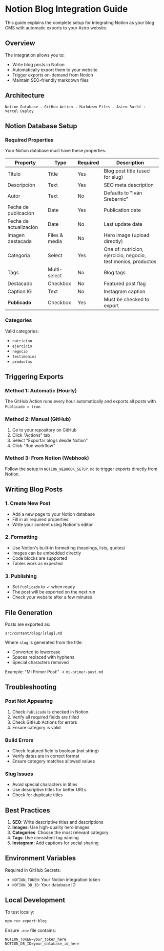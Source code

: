 # Notion Blog Integration Guide

This guide explains the complete setup for integrating Notion as your blog CMS with automatic exports to your Astro website.

## Overview

The integration allows you to:
- Write blog posts in Notion
- Automatically export them to your website
- Trigger exports on-demand from Notion
- Maintain SEO-friendly markdown files

## Architecture

```
Notion Database → GitHub Action → Markdown Files → Astro Build → Vercel Deploy
```

## Notion Database Setup

### Required Properties

Your Notion database must have these properties:

| Property | Type | Required | Description |
|----------|------|----------|-------------|
| Título | Title | Yes | Blog post title (used for slug) |
| Descripción | Text | Yes | SEO meta description |
| Autor | Text | No | Defaults to "Iván Srebernic" |
| Fecha de publicación | Date | Yes | Publication date |
| Fecha de actualización | Date | No | Last update date |
| Imagen destacada | Files & media | No | Hero image (upload directly) |
| Categoría | Select | Yes | One of: nutricion, ejercicio, negocio, testimonios, productos |
| Tags | Multi-select | No | Blog tags |
| Destacado | Checkbox | No | Featured post flag |
| Caption IG | Text | No | Instagram caption |
| **Publicado** | Checkbox | Yes | Must be checked to export |

### Categories

Valid categories:
- `nutricion`
- `ejercicio`
- `negocio`
- `testimonios`
- `productos`

## Triggering Exports

### Method 1: Automatic (Hourly)
The GitHub Action runs every hour automatically and exports all posts with `Publicado = true`.

### Method 2: Manual (GitHub)
1. Go to your repository on GitHub
2. Click "Actions" tab
3. Select "Exportar blogs desde Notion"
4. Click "Run workflow"

### Method 3: From Notion (Webhook)
Follow the setup in `NOTION_WEBHOOK_SETUP.md` to trigger exports directly from Notion.

## Writing Blog Posts

### 1. Create New Post
- Add a new page to your Notion database
- Fill in all required properties
- Write your content using Notion's editor

### 2. Formatting
- Use Notion's built-in formatting (headings, lists, quotes)
- Images can be embedded directly
- Code blocks are supported
- Tables work as expected

### 3. Publishing
- Set `Publicado` to ✓ when ready
- The post will be exported on the next run
- Check your website after a few minutes

## File Generation

Posts are exported as:
```
src/content/blog/[slug].md
```

Where `slug` is generated from the title:
- Converted to lowercase
- Spaces replaced with hyphens
- Special characters removed

Example: "Mi Primer Post!" → `mi-primer-post.md`

## Troubleshooting

### Post Not Appearing
1. Check `Publicado` is checked in Notion
2. Verify all required fields are filled
3. Check GitHub Actions for errors
4. Ensure category is valid

### Build Errors
- Check featured field is boolean (not string)
- Verify dates are in correct format
- Ensure category matches allowed values

### Slug Issues
- Avoid special characters in titles
- Use descriptive titles for better URLs
- Check for duplicate titles

## Best Practices

1. **SEO**: Write descriptive titles and descriptions
2. **Images**: Use high-quality hero images
3. **Categories**: Choose the most relevant category
4. **Tags**: Use consistent tag naming
5. **Instagram**: Add captions for social sharing

## Environment Variables

Required in GitHub Secrets:
- `NOTION_TOKEN`: Your Notion integration token
- `NOTION_DB_ID`: Your database ID

## Local Development

To test locally:
```bash
npm run export:blog
```

Ensure `.env` file contains:
```
NOTION_TOKEN=your_token_here
NOTION_DB_ID=your_database_id_here
```